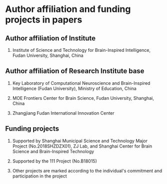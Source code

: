 # Author affiliation and funding projects in papers

## Author affiliation of Institute 

1. Institute of Science and Technology for Brain-Inspired Intelligence, Fudan University, Shanghai, China

## Author affiliation of Research Institute base

1. Key Laboratory of Computational Neuroscience and Brain-Inspired Intelligence (Fudan University), Ministry of Education, China

2. MOE Frontiers Center for Brain Science, Fudan University, Shanghai, China

3. Zhangjiang Fudan International Innovation Center

## Funding projects

1. Supported by Shanghai Municipal Science and Technology Major Project (No.2018SHZDZX01), ZJ Lab, and Shanghai Center for Brain Science and Brain-Inspired Technology

2. Supported by the 111 Project (No.B18015)

3. Other projects are marked according to the individual's commitment and participation in the project

